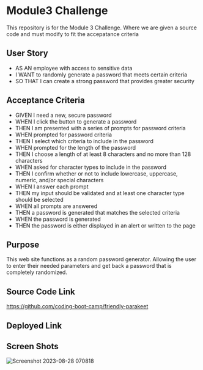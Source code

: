 # Module3 Challenge
This repository is for the Module 3 Challenge. Where we are given a source code and must modify to fit the accepatance criteria 

## User Story
- AS AN employee with access to sensitive data
- I WANT to randomly generate a password that meets certain criteria
- SO THAT I can create a strong password that provides greater security

## Acceptance Criteria 
- GIVEN I need a new, secure password
- WHEN I click the button to generate a password
- THEN I am presented with a series of prompts for password criteria
- WHEN prompted for password criteria
- THEN I select which criteria to include in the password
- WHEN prompted for the length of the password
- THEN I choose a length of at least 8 characters and no more than 128 characters
- WHEN asked for character types to include in the password
- THEN I confirm whether or not to include lowercase, uppercase, numeric, and/or special characters
- WHEN I answer each prompt
- THEN my input should be validated and at least one character type should be selected
- WHEN all prompts are answered
- THEN a password is generated that matches the selected criteria
- WHEN the password is generated
- THEN the password is either displayed in an alert or written to the page

## Purpose 
This web site functions as a random password generator. Allowing the user to enter their needed parameters and get back a password that is completely randomized.

## Source Code Link
https://github.com/coding-boot-camp/friendly-parakeet

## Deployed Link


## Screen Shots
![Screenshot 2023-08-28 070818](https://github.com/bestedt/module3-bested/assets/139821441/578de270-74d5-433b-b77a-c8e732f3acd5)



